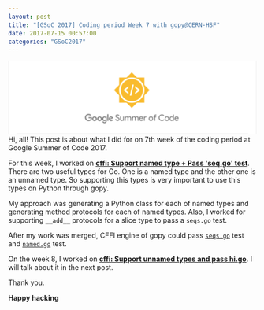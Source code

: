 ```yaml
---
layout: post
title: "[GSoC 2017] Coding period Week 7 with gopy@CERN-HSF"
date: 2017-07-15 00:57:00
categories: "GSoC2017"
---
```

![GSoC2017](/images/googlesummerofcode.png)
Hi, all!
This post is about what I did for on 7th week of the coding period at Google Summer of Code 2017.

For this week, I worked on [**cffi: Support named type + Pass 'seq.go' test**](https://github.com/go-python/gopy/issues/121). There are two useful types for Go. One is a named type and the other one is an unnamed type. So supporting this types is very important to use this types on Python through gopy.

My approach was generating a Python class for each of named types and generating method protocols for each of named types. Also, I worked for supporting `__add__` protocols for a slice type to pass a `seqs.go` test.

After my work was merged, CFFI engine of gopy could pass [`seqs.go`](https://github.com/go-python/gopy/blob/master/_examples/seqs/seqs.go) test and [`named.go`](https://github.com/go-python/gopy/blob/master/_examples/named/named.go) test.

On the week 8, I worked on [**cffi: Support unnamed types and pass hi.go**](https://github.com/go-python/gopy/pull/123).
I will talk about it in the next post.

Thank you.

**Happy hacking**